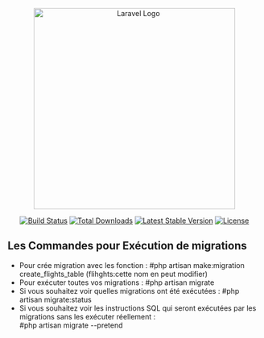 <p align="center"><a href="https://laravel.com" target="_blank"><img src="https://raw.githubusercontent.com/laravel/art/master/logo-lockup/5%20SVG/2%20CMYK/1%20Full%20Color/laravel-logolockup-cmyk-red.svg" width="400" alt="Laravel Logo"></a></p>

<p align="center">
<a href="https://travis-ci.org/laravel/framework"><img src="https://travis-ci.org/laravel/framework.svg" alt="Build Status"></a>
<a href="https://packagist.org/packages/laravel/framework"><img src="https://img.shields.io/packagist/dt/laravel/framework" alt="Total Downloads"></a>
<a href="https://packagist.org/packages/laravel/framework"><img src="https://img.shields.io/packagist/v/laravel/framework" alt="Latest Stable Version"></a>
<a href="https://packagist.org/packages/laravel/framework"><img src="https://img.shields.io/packagist/l/laravel/framework" alt="License"></a>
</p>

## Les Commandes pour Exécution de migrations
   - Pour crée migration avec les fonction :
     #php artisan make:migration create_flights_table  (flihghts:cette nom en peut modifier)
   - Pour exécuter toutes vos migrations :
    #php artisan migrate
   - Si vous souhaitez voir quelles migrations ont été exécutées : 
   #php artisan   migrate:status
   - Si vous souhaitez voir les instructions SQL qui seront exécutées par les migrations sans les exécuter réellement :  
   #php artisan migrate --pretend



